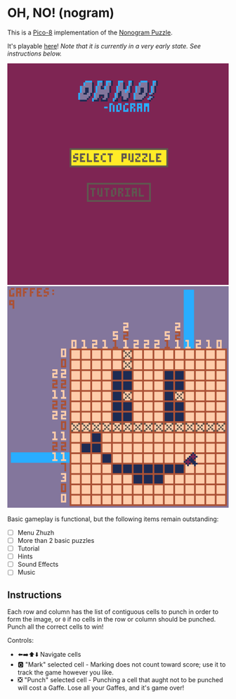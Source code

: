 # OH, NO! (nogram)

This is a [Pico-8](https://www.lexaloffle.com/pico-8.php) implementation of the [Nonogram Puzzle](https://en.wikipedia.org/wiki/Nonogram).

It's playable [here](https://ajbowen249.github.io/oh_no_nogram/)! _Note that it is currently in a very early state. See instructions below._

![title](gh_media/title_screenshot.png)
![gameplay](gh_media/gameplay_screenshot_1.png)

Basic gameplay is functional, but the following items remain outstanding:

- ☐ Menu Zhuzh
- ☐ More than 2 basic puzzles
- ☐ Tutorial
- ☐ Hints
- ☐ Sound Effects
- ☐ Music

## Instructions

Each row and column has the list of contiguous cells to punch in order to form the image, or `0` if no cells in the row or column should be punched. Punch all the correct cells to win!

Controls:
- ⬅️➡️⬆️⬇️ Navigate cells
- 🅾️ "Mark" selected cell - Marking does not count toward score; use it to track the game however you like.
- ❎ "Punch" selected cell - Punching a cell that aught not to be punched will cost a Gaffe. Lose all your Gaffes, and it's game over!

